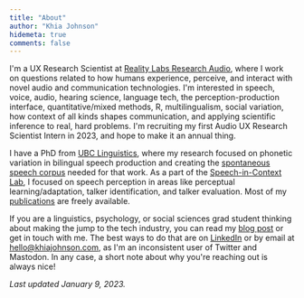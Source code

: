```yaml
---
title: "About"
author: "Khia Johnson"
hidemeta: true
comments: false
---
```


I'm a UX Research Scientist at [Reality Labs Research Audio](https://about.fb.com/news/2020/09/facebook-reality-labs-research-future-of-audio/), where I work on questions related to how humans experience, perceive, and interact with novel audio and communication technologies. I'm interested in speech, voice, audio, hearing science, language tech, the perception-production interface, quantitative/mixed methods, R, multilingualism, social variation, how context of all kinds shapes communication, and applying scientific inference to real, hard problems. I'm recruiting my first Audio UX Research Scientist Intern in 2023, and hope to make it an annual thing. 

I have a PhD from [UBC Linguistics](https://linguistics.ubc.ca/), where my research focused on phonetic variation in bilingual speech production and creating the [spontaneous speech corpus](https://spice-corpus.readthedocs.io/) needed for that work. As a part of the [Speech-in-Context Lab](https://speechincontext.arts.ubc.ca/), I focused on speech perception in areas like perceptual learning/adaptation, talker identification, and talker evaluation. Most of my [publications](/content/publications.md) are freely available.

If you are a linguistics, psychology, or social sciences grad student thinking about making the jump to the tech industry, you can read my [blog post](/post/2022/getting-a-start-in-tech/) or get in touch with me. The best ways to do that are on [LinkedIn](https://www.linkedin.com/in/khiajohnson/) or by email at [hello@khiajohnson.com](mailto:hello@khiajohnson.com), as I'm an inconsistent user of Twitter and Mastodon. In any case, a short note about why you're reaching out is always nice!

*Last updated January 9, 2023.*